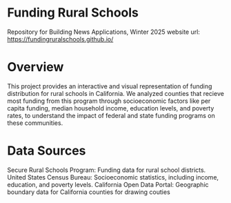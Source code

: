 # Funding Rural Schools
Repository for Building News Applications, Winter 2025
website url: https://fundingruralschools.github.io/

# Overview

This project provides an interactive and visual representation of funding distribution for rural schools in California. We analyzed counties that recieve most funding from this program through socioeconomic factors like per capita funding, median household income, education levels, and poverty rates, to understand the impact of federal and state funding programs on these communities.

# Data Sources

Secure Rural Schools Program: Funding data for rural school districts.
United States Census Bureau: Socioeconomic statistics, including income, education, and poverty levels.
California Open Data Portal: Geographic boundary data for California counties for drawing couties

